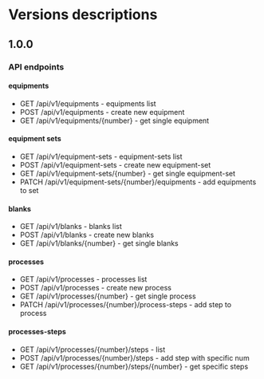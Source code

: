# Versions descriptions

## 1.0.0
### API endpoints
#### equipments
+ GET /api/v1/equipments - equipments list
+ POST /api/v1/equipments - create new equipment
+ GET /api/v1/equipments/{number} - get single equipment

#### equipment sets
+ GET /api/v1/equipment-sets - equipment-sets list
+ POST /api/v1/equipment-sets - create new equipment-set
+ GET /api/v1/equipment-sets/{number} - get single equipment-set
+ PATCH /api/v1/equipment-sets/{number}/equipments - add equipments to set

#### blanks
+ GET /api/v1/blanks - blanks list
+ POST /api/v1/blanks - create new blanks
+ GET /api/v1/blanks/{number} - get single blanks

#### processes
+ GET /api/v1/processes - processes list
+ POST /api/v1/processes - create new process
+ GET /api/v1/processes/{number} - get single process 
+ PATCH /api/v1/processes/{number}/process-steps - add step to process

#### processes-steps
+ GET /api/v1/processes/{number}/steps - list
+ POST /api/v1/processes/{number}/steps - add step with specific num
+ GET /api/v1/processes/{number}/steps/{number} - get specific steps

